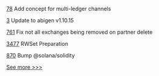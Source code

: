 
[78](https://github.com/hyperledger-labs/perun-doc/pull/78) Add concept for multi-ledger channels

[3](https://github.com/hyperledger-labs/perun-eth-backend/pull/3) Update to abigen v1.10.15

[761](https://github.com/hyperledger-labs/business-partner-agent/pull/761) Fix not all exchanges being removed on partner delete

[3477](https://github.com/hyperledger/fabric/pull/3477) RWSet Preparation

[870](https://github.com/hyperledger-labs/solang/pull/870) Bump @solana/solidity


[See more >>>](https://start-here.hyperledger.org/pull-requests)
